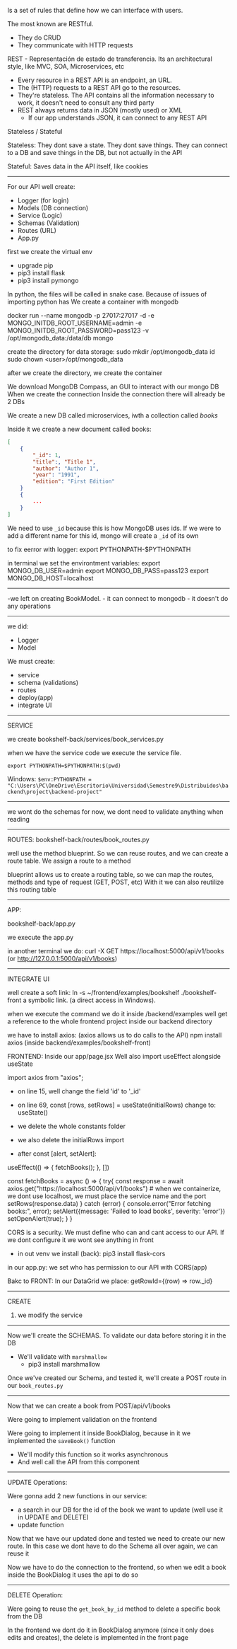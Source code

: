 Is a set of rules that define how we can interface with users.

The most known are RESTful.
- They do CRUD
- They communicate with HTTP requests

REST - Representación de estado de transferencia.
Its an architectural style, like MVC, SOA, Microservices, etc

- Every resource in a REST API is an endpoint, an URL.
- The (HTTP) requests to a REST API go to the resources. 
- They're stateless. The API contains all the information necessary to work, it doesn't need to consult any third party
- REST always returns data in JSON (mostly used) or XML
	- If our app understands JSON, it can connect to any REST API

Stateless / Stateful

Stateless: They dont save a state. They dont save things. They can connect to a DB and save things in the DB, but not actually in the API

Stateful: Saves data in the API itself, like cookies

___

For our API well create:
- Logger (for login)
- Models (DB connection)
- Service (Logic)
- Schemas (Validation)
- Routes (URL)
- App.py

first we create the virtual env

- upgrade pip
- pip3 install flask
- pip3 install pymongo

In python, the files will be called in snake case. Because of issues of importing python has
We create a container with mongodb


docker run --name mongodb -p 27017:27017 -d -e MONGO_INITDB_ROOT_USERNAME=admin -e MONGO_INITDB_ROOT_PASSWORD=pass123 -v /opt/mongodb_data:/data/db mongo


create the directory for data storage:
	sudo mkdir /opt/mongodb_data
	id
	sudo chown \<user>/opt/mongodb_data

after we create the directory, we create the container

We download MongoDB Compass, an GUI to interact with our mongo DB
When we create the connection
Inside the connection there will already be 2 DBs

We create  a new DB called microservices, iwth a collection called *books*

Inside it we create a new document called books:
```json
[
	{
		"_id": 1,
		"title":, "Title 1",
		"author": "Author 1",
		"year": "1991",
		"edition": "First Edition"
	}
	{
		...
	}
]
```

We need to use `_id` because this is how MongoDB uses ids. If we were to add a different name for this id, mongo will create a `_id` of its own

to fix eerror with logger: export PYTHONPATH-$PYTHONPATH

in terminal we set the environtment variables:
export MONGO_DB_USER=admin
export MONGO_DB_PASS=pass123
export MONGO_DB_HOST=localhost

___


-we left on creating BookModel.
	- it can connect to mongodb
	- it doesn't do any operations

------------------------------------------------

we did:
- Logger
- Model

We must create:
- service
- schema (validations)
- routes
- deploy(app)
- integrate UI

----------------------------------------------
SERVICE

we create bookshelf-back/services/book_services.py

when we have the service code
we execute the service file.

`export PYTHONPATH=$PYTHONPATH:$(pwd)`

Windows:
`$env:PYTHONPATH = "C:\Users\PC\OneDrive\Escritorio\Universidad\Semestre9\Distribuidos\backend\project\backend-project"`

--------------------------------------------

we wont do the schemas for now, we dont need to validate anything when reading

--------------------------------------------

ROUTES:
bookshelf-back/routes/book_routes.py

well use the method blueprint.
So we can reuse routes, and we can create a route table. We assign a route to a method

blueprint allows us to create a routing table, so we can map the routes, methods and type of request (GET, POST, etc)
With it we can also reutilize this routing table

-----------------------------------------
APP:

bookshelf-back/app.py

we execute the app.py

in another terminal we do: curl -X GET https://localhost:5000/api/v1/books (or http://127.0.0.1:5000/api/v1/books)

--------------------------------------

INTEGRATE UI

well create a soft link: ln -s ~/frontend/examples/bookshelf ./bookshelf-front
	a symbolic link. (a direct access in Windows). 

when we execute the command we do it inside /backend/examples
well get a reference to the whole frontend project inside our backend directory


we have to install axios: (axios allows us to do calls to the API)
	npm install axios (inside backend/examples/bookshelf-front)


FRONTEND:
Inside our app/page.jsx
Well also import useEffect alongside useState

import axios from "axios";


- on line 15, well change the field 'id' to '_id'

- on line 69, const [rows, setRows] = useState(initialRows) change to: useState()

- we delete the whole constants folder

- we also delete the initialRows import

- after const [alert, setAlert]:

useEffect(() => {
	fetchBooks();
}, [])

const fetchBooks = async () => {
  try{
    const response = await axios.get("https://localhost:5000/api/v1/books") # when we containerize, we dont use localhost, we must place the service name and the port
    setRows(response.data)
  }
  catch (error) {
    console.error("Error fetching books:", error);
    setAlert({message: 'Failed to load books', severity: 'error'})
    setOpenAlert(true);
  }
}




CORS is a security. We must define who can and cant access to our API. If we dont configure it we wont see anything in front

- in out venv we install (back): pip3 install flask-cors

in our app.py: we set who has permission to our API with CORS(app)



Bakc to FRONT:
In our DataGrid we place:
	getRowId={(row) => row._id}





------------------------------------------------------------------------------------
CREATE 

1. we modify the service

___

Now we'll create the SCHEMAS. To validate our data before storing it in the DB

- We'll validate with `marshmallow`
	- pip3 install marshmallow

Once we've created our Schema, and tested it, we'll create a POST route in our `book_routes.py`

____
Now that we can create a book from POST/api/v1/books

Were going to implement validation on the frontend

Were going to implement it inside BookDialog, because in it we implemented the `saveBook()` function
- We'll modify this function so it works asynchronous
- And well call the API from this component

___
UPDATE Operations:

Were gonna add 2 new functions in our service:
- a search in our DB for the id of the book we want to update (well use it in UPDATE and DELETE)
- update function

Now that we have our updated done and tested we need to create our new route.
In this case we dont have to do the Schema all over again, we can reuse it

Now we have to do the connection to the frontend, so when we edit a book inside the BookDialog it uses the api to do so

___
DELETE Operation:

Were going to reuse the `get_book_by_id` method to delete a specific book from the DB

In the frontend we dont do it in BookDialog anymore (since it only does edits and creates), the delete is implemented in the front page


